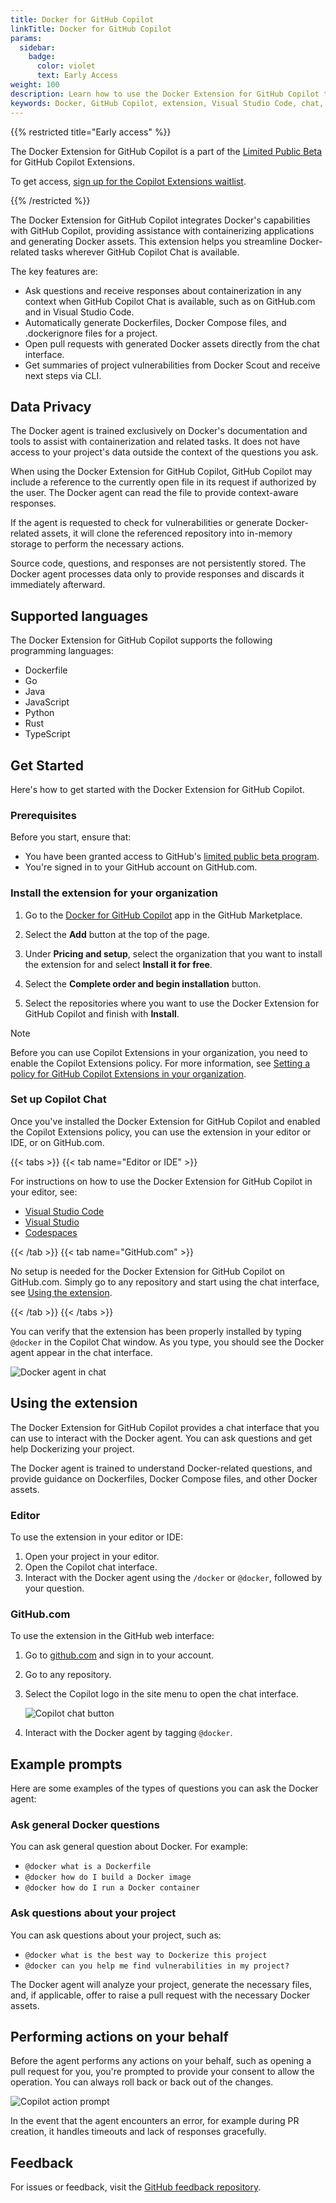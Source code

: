 ```yaml
---
title: Docker for GitHub Copilot
linkTitle: Docker for GitHub Copilot
params:
  sidebar:
    badge:
      color: violet
      text: Early Access
weight: 100
description: Learn how to use the Docker Extension for GitHub Copilot to streamline Docker-related tasks.
keywords: Docker, GitHub Copilot, extension, Visual Studio Code, chat, ai, containerization
---
```


{{% restricted title="Early access" %}}

The Docker Extension for GitHub Copilot is a part of the [Limited Public Beta](https://github.blog/changelog/2024-05-21-copilot-extensions-now-in-limited-public-beta/)
for GitHub Copilot Extensions.

To get access, [sign up for the Copilot Extensions waitlist](https://github.com/github-copilot/copilot_extensions_waitlist_signup).

{{% /restricted %}}

The Docker Extension for GitHub Copilot integrates Docker's capabilities with
GitHub Copilot, providing assistance with containerizing applications and
generating Docker assets. This extension helps you streamline Docker-related
tasks wherever GitHub Copilot Chat is available.

The key features are:

- Ask questions and receive responses about containerization in any context
  when GitHub Copilot Chat is available, such as on GitHub.com and in Visual Studio Code.
- Automatically generate Dockerfiles, Docker Compose files, and .dockerignore
  files for a project.
- Open pull requests with generated Docker assets directly from the chat
  interface.
- Get summaries of project vulnerabilities from Docker Scout and receive next
  steps via CLI.

## Data Privacy

The Docker agent is trained exclusively on Docker's documentation and tools to
assist with containerization and related tasks. It does not have access to your
project's data outside the context of the questions you ask.

When using the Docker Extension for GitHub Copilot, GitHub Copilot may include
a reference to the currently open file in its request if authorized by the
user. The Docker agent can read the file to provide context-aware responses.

If the agent is requested to check for vulnerabilities or generate
Docker-related assets, it will clone the referenced repository into in-memory
storage to perform the necessary actions.

Source code, questions, and responses are not persistently stored. The Docker
agent processes data only to provide responses and discards it immediately
afterward.

## Supported languages

The Docker Extension for GitHub Copilot supports the following
programming languages:

- Dockerfile
- Go
- Java
- JavaScript
- Python
- Rust
- TypeScript

## Get Started

Here's how to get started with the Docker Extension for GitHub Copilot.

### Prerequisites

Before you start, ensure that:

- You have been granted access to GitHub's [limited public beta program](https://github.blog/changelog/2024-05-21-copilot-extensions-now-in-limited-public-beta/).
- You're signed in to your GitHub account on GitHub.com.

### Install the extension for your organization

1. Go to the [Docker for GitHub Copilot](https://github.com/marketplace/docker-for-github-copilot)
   app in the GitHub Marketplace.

2. Select the **Add** button at the top of the page.

3. Under **Pricing and setup**, select the organization that you want to
   install the extension for and select **Install it for free**.

4. Select the **Complete order and begin installation** button.

5. Select the repositories where you want to use the Docker Extension for
   GitHub Copilot and finish with **Install**.

> [!NOTE]
> Before you can use Copilot Extensions in your organization, you need to
> enable the Copilot Extensions policy. For more information, see
> [Setting a policy for GitHub Copilot Extensions in your organization](https://docs.github.com/en/copilot/managing-copilot/managing-github-copilot-in-your-organization/setting-policies-for-copilot-in-your-organization/managing-policies-for-copilot-in-your-organization#setting-a-policy-for-github-copilot-extensions-in-your-organization).

### Set up Copilot Chat

Once you've installed the Docker Extension for GitHub Copilot and enabled the
Copilot Extensions policy, you can use the extension in your editor or IDE, or
on GitHub.com.

{{< tabs >}}
{{< tab name="Editor or IDE" >}}

For instructions on how to use the Docker Extension for GitHub Copilot in
your editor, see:

- [Visual Studio Code](https://docs.github.com/en/copilot/github-copilot-chat/copilot-chat-in-ides/using-github-copilot-chat-in-your-ide?tool=vscode)
- [Visual Studio](https://docs.github.com/en/copilot/github-copilot-chat/copilot-chat-in-ides/using-github-copilot-chat-in-your-ide?tool=visualstudio)
- [Codespaces](https://docs.github.com/en/codespaces/reference/using-github-copilot-in-github-codespaces)

{{< /tab >}}
{{< tab name="GitHub.com" >}}

No setup is needed for the Docker Extension for GitHub Copilot on GitHub.com.
Simply go to any repository and start using the chat interface,
see [Using the extension](#using-the-extension).

{{< /tab >}}
{{< /tabs >}}

You can verify that the extension has been properly installed by typing
`@docker` in the Copilot Chat window. As you type, you should see the Docker
agent appear in the chat interface.

![Docker agent in chat](docker-agent-copilot.png)

## Using the extension

The Docker Extension for GitHub Copilot provides a chat interface that you can
use to interact with the Docker agent. You can ask questions and get help
Dockerizing your project.

The Docker agent is trained to understand Docker-related questions, and provide
guidance on Dockerfiles, Docker Compose files, and other Docker assets.

### Editor

To use the extension in your editor or IDE:

1. Open your project in your editor.
2. Open the Copilot chat interface.
3. Interact with the Docker agent using the `/docker` or `@docker`, followed by your question.

### GitHub.com

To use the extension in the GitHub web interface:

1. Go to [github.com](https://github.com/) and sign in to your account.
2. Go to any repository.
3. Select the Copilot logo in the site menu to open the chat interface.

   ![Copilot chat button](copilot-button.png?w=400px)

4. Interact with the Docker agent by tagging `@docker`.

## Example prompts

Here are some examples of the types of questions you can ask the Docker agent:

### Ask general Docker questions

You can ask general question about Docker. For example:

- `@docker what is a Dockerfile`
- `@docker how do I build a Docker image`
- `@docker how do I run a Docker container`

### Ask questions about your project

You can ask questions about your project, such as:

- `@docker what is the best way to Dockerize this project`
- `@docker can you help me find vulnerabilities in my project?`

The Docker agent will analyze your project, generate the necessary files, and,
if applicable, offer to raise a pull request with the necessary Docker assets.

## Performing actions on your behalf

Before the agent performs any actions on your behalf, such as opening a pull
request for you, you're prompted to provide your consent to allow the
operation. You can always roll back or back out of the changes.

![Copilot action prompt](copilot-action-prompt.png?w=400px)

In the event that the agent encounters an error, for example during PR
creation, it handles timeouts and lack of responses gracefully.

## Feedback

For issues or feedback, visit the [GitHub feedback repository](https://github.com/docker/copilot-issues).
